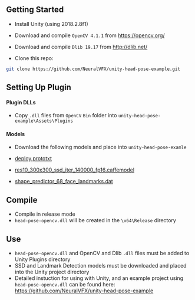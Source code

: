 
## Getting Started
- Install Unity (using 2018.2.8f1)
- Download and compile `OpenCV 4.1.1` from https://opencv.org/
- Download and compile `Dlib 19.17` from http://dlib.net/

- Clone this repo:

```bash
git clone https://github.com/NeuralVFX/unity-head-pose-example.git
```


## Setting Up Plugin

#### Plugin DLLs
- Copy `.dll` files from `OpenCV` `Bin` folder into `unity-head-pose-example\Assets\Plugins`
#### Models
- Download the following models and place into `unity-head-pose-examle`

- [deploy.prototxt](https://github.com/spmallick/learnopencv/blob/master/FaceDetectionComparison/models/deploy.prototxt)
- [res10_300x300_ssd_iter_140000_fp16.caffemodel](https://github.com/spmallick/learnopencv/raw/master/FaceDetectionComparison/models/res10_300x300_ssd_iter_140000_fp16.caffemodel)
- [shape_predictor_68_face_landmarks.dat](https://github.com/italojs/facial-landmarks-recognition-/blob/master/shape_predictor_68_face_landmarks.dat)

## Compile
- Compile in release mode
- `head-pose-opencv.dll` will be created in the `\x64\Release` directory

## Use
- `head-pose-opencv.dll` and OpenCV and Dlib `.dll` files must be added to Unity Plugins directory
- SSD and Landmark Detection models must be downloaded and placed into the Unity project directory
- Detailed instuction for using with Unity, and an example project using `head-pose-opencv.dll` can be found here:  https://github.com/NeuralVFX/unity-head-pose-example


